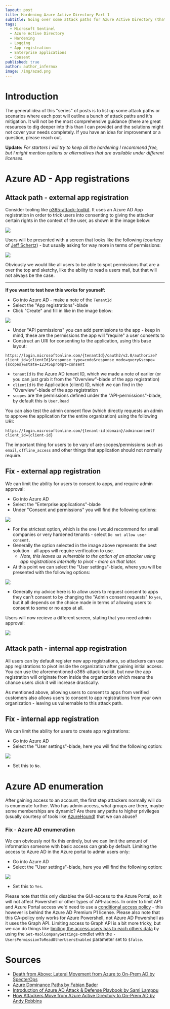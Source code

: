```yaml
---
layout: post
title: Hardening Azure Active Directory Part 1
subtitle: Going over some attack paths for Azure Active Directory (that I know of) and how to harden your environment to avoid exploitation (or just minimize the risk slightly). In this first part the focus is app registrations and basic enumeration.
tags:
  - Microsoft Sentinel
  - Azure Active Directory
  - Hardening
  - Logging
  - App registration
  - Enterprise applications
  - Consent
published: true
author: author_infernux
image: /img/azad.png
---
```


# Introduction

The general idea of this "series" of posts is to list up some attack paths or scenarios where each post will outline a bunch of attack paths and it's mitigation. It will not be the most comprehensive guidance (there are great resources to dig deeper into this than I can provide) and the solutions might not cover your needs completely. If you have an idea for improvement or a question, please reach out.

**Update:** 
*For starters I will try to keep all the hardening I recommend free, but I might mention options or alternatives that are available under different licenses.*

# Azure AD - App registrations

## Attack path - external app registration

Consider tooling like [o365-attack-toolkit](https://github.com/mdsecactivebreach/o365-attack-toolkit). It uses an Azure AD App registration in order to trick users into consenting to giving the attacker certain rights in the context of the user, as shown in the image below:

![](https://github.com/mdsecactivebreach/o365-attack-toolkit/raw/master/images/Architecture.png)

Users will be presented with a screen that looks like the following (courtesy of [Jeff Schertz](https://blog.schertz.name/2020/04/enterprise-application-consent-requests-in-azure/)) - but usually asking for way more in terms of permissions:

![](https://blog.schertz.name/wp-content/uploads/2020/04/image-7.png)

Obviously we would like all users to be able to spot permissions that are a over the top and sketchy, like the ability to read a users mail, but that will not always be the case. 

---

**If you want to test how this works for yourself:**

* Go into Azure AD - make a note of the `TenantId`
* Select the "App registrations"-blade
* Click "Create" and fill in like in the image below:

![](/img/AzureAD/CreateAppReg.PNG)
* Under "API permissions" you can add permissions to the app - keep in mind, these are the permissions the app will "require" a user consents to
* Construct an URI for consenting to the application, using this base layout:

```
https://login.microsoftonline.com/{tenantId}/oauth2/v2.0/authorize?client_id={clientId}&response_type=code&response_mode=query&scope={scopes}&state=12345&prompt=consent
```

* `tenantId` is the Azure AD tenant ID, which we made a note of earlier (or you can just grab it from the "Overview"-blade of the app registration)
* `clientId` is the Application (client) ID, which we can find in the "Overview"-blade of the app registration
* `scopes` are the permissions defined under the "API-permissions"-blade, by default this is `User.Read`

You can also test the admin consent flow (which directly requests an admin to approve the application for the entire organization) using the following URI:

```
https://login.microsoftonline.com/{tenant-id|domain}/adminconsent?client_id={client-id}
```

The important thing for users to be vary of are scopes/permissions such as `email`, `offline_access` and other things that application should not normally require.

## Fix - external app registration

We can limit the ability for users to consent to apps, and require admin approval:

* Go into Azure AD
* Select the "Enterprise applications"-blade
* Under "Consent and permissions" you will find the following options:

![](/img/AzureAD/UserConsentSettings.PNG)

* For the strictest option, which is the one I would recommend for small companies or very hardened tenants - select `Do not allow user consent`.
* Generally the option selected in the image above represents the best solution - all apps will require verification to use.
   * *Note, this leaves us vulnerable to the option of an attacker using app registrations internally to pivot - more on that later.*
* At this point we can select the "User settings"-blade, where you will be presented with the following options:

![](/img/AzureAD/EnterpriseAppUserSettings.PNG)
* Generally my advice here is to allow users to request consent to apps they can't consent to by changing the "Admin consent requests" to `yes`, but it all depends on the choice made in terms of allowing users to consent to some or no apps at all. 

Users will now recieve a different screen, stating that you need admin approval:

![](https://preview.redd.it/67pnac6f8i931.png?width=451&format=png&auto=webp&s=6c5523a26fbd113b0a1255177194448512c87684)

## Attack path - internal app registration

All users can by default register new app registrations, so attackers can use app registrations to pivot inside the organization after gaining initial access. You can use the aforementioned o365-attack-toolkit, but now the app registration will originate from inside the organization which means the chance users click it will increase drastically.

As mentioned above, allowing users to consent to apps from verified customers also allows users to consent to app registrations from your own organization - leaving us vulnernable to this attack path.

## Fix - internal app registration

We can limit the ability for users to create app registrations:

* Go into Azure AD
* Select the "User settings"-blade, here you will find the following option:

![](/img/AzureAD/UserSettingsAppReg.PNG)
* Set this to `No`.

# Azure AD enumeration

After gaining access to an account, the first step attackers normally will do is enumerate further. Who has admin access, what groups are there, maybe some memberships are dynamic? Are there any paths to higher privileges (usually courtesy of tools like [AzureHound](https://github.com/BloodHoundAD/AzureHound)) that we can abuse?

### Fix - Azure AD enumeration

We can obviously not fix this entirely, but we can limit the amount of information someone with basic access can grab by default. Limiting the access to Azure AD in the Azure portal to admin users only:

* Go into Azure AD
* Select the "User settings"-blade, here you will find the following option:

![](/img/AzureAD/UserSettingsPortal.PNG)
* Set this to `Yes`.

Please note that this only disables the GUI-access to the Azure Portal, so it will not affect Powershell or other types of API-access. In order to limit API and Azure Portal access we'd need to use a [conditional access policy](https://docs.microsoft.com/nb-no/azure/active-directory/fundamentals/users-default-permissions#restrict-member-users-default-permissions) - this however is behind the Azure AD Premium P1 license.
Please also note that this CA-policy only works for Azure Powershell, not Azure AD Powershell as it uses the Graph API. Limiting access to Graph API is a bit more tricky, but we can do things like [limiting the access users has to each others data](https://docs.microsoft.com/en-us/powershell/module/msonline/set-msolcompanysettings?view=azureadps-1.0) by using the `Set-MsolCompanySettings`-cmdlet with the `-UsersPermissionToReadOtherUsersEnabled` parameter set to `$false`.

# Sources

* [Death from Above: Lateral Movement from Azure to On-Prem AD by SpecterOps](https://posts.specterops.io/death-from-above-lateral-movement-from-azure-to-on-prem-ad-d18cb3959d4d)
* [Azure Dominance Paths by Fabian Bader](https://cloudbrothers.info/en/azure-dominance-paths/)
* [Introduction of Azure AD Attack & Defense Playbook by Sami Lamppu](https://samilamppu.com/2022/03/22/introduction-of-azure-ad-attack-defense-playbook/)
* [How Attackers Move from Azure Active Directory to On-Prem AD by Andy Robbins](https://thenewstack.io/how-attackers-move-from-azure-active-directory-to-on-prem-ad/)